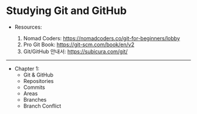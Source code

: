 # Studying Git and GitHub

- Resources:

  1. Nomad Coders: https://nomadcoders.co/git-for-beginners/lobby
  2. Pro Git Book: https://git-scm.com/book/en/v2
  3. Git/GitHub 안내서: https://subicura.com/git/

---

- Chapter 1:
  - Git & GitHub
  - Repositories
  - Commits
  - Areas
  - Branches
  - Branch Conflict
